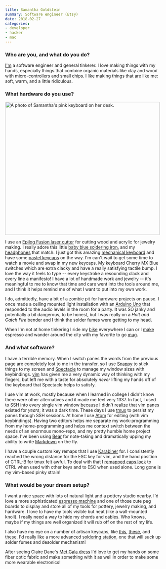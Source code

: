 ```yaml
---
title: Samantha Goldstein
summary: Software engineer (Etsy)
date: 2018-02-27
categories:
- developer
- hacker
- mac
---
```


### Who are you, and what do you do?

[I'm](http://samanthagoldste.in/ "Samantha's website.") a software engineer and general tinkerer. I love making things with my hands, especially things that combine organic materials like clay and wood with micro-controllers and small chips. I like making things that are like me: soft, warm, and a little ridiculous.

### What hardware do you use?

<img src="/images/interviews/samantha.goldstein/keyboard.jpg" width="500" height="430" alt="A photo of Samantha's pink keyboard on her desk." class="detail">

I use an [Epilog Fusion laser cutter][fusion-m2] for cutting wood and acrylic for jewelry making. I really adore this little [baby blue soldering iron][wesd51], and my [headphones][rp-htx7-a1] that match. I just got this amazing [mechanical keyboard][majestouch-2] and have some [pastel keycaps][paradise] on the way. I'm can't wait to get some time to watch a movie and swap in my new keycaps. My keyboard Cherry MX Blue switches which are extra clacky and have a really satisfying tactile bump. I love the way it feels to type -- every keystroke a resounding clack and every line a manifesto! I have a lot of handmade work and jewelry -- it's meaningful to me to know that time and care went into the tools around me, and I think it helps remind me of what I want to put into my own work.

I do, admittedly, have a bit of a zombie pit for hardware projects on pause. I once made a ceiling mounted light installation with an [Arduino Uno][arduino-uno] that responded to the audio levels in the room for a party. It was SO janky and potentially a bit dangerous, to be honest, but I was really on a _Halt and Catch Fire_ bender and I think the solder fumes were getting to my head.

When I'm not at home tinkering I ride my [bike][cortina] everywhere I can or I [make][ec155] espresso and wander around the city with my favorite to go [mug][keepcup-brew-cork].

### And what software?

I have a terrible memory. When I switch panes the words from the previous page are completely lost to me in the transfer, so I use [Snappy][snappy.2] to stick things to my screen and [Spectacle][] to manage my window sizes with keybindings. [vim][] has given me a very dynamic way of thinking with my fingers, but left me with a taste for absolutely _never_ lifting my hands off of the keyboard that Spectacle helps to satisfy.

I use vim at work, mostly because when I learned in college I didn't know there were other alternatives and it made me feel very 1337. In fact, I used to SSH into every single vim window because I didn't realize that vim panes existed for _years_; it was a dark time. These days I use [tmux][] to persist my panes through SSH sessions. At home I use [Atom][] for editing (with vim keybindings). Having two editors helps me separate my work-programming from my home-programming and helps me context switch between the needs of an enormous mono-repo, and my pretty humble home project space. I've been using [Bear][] for note-taking and dramatically upping my ability to write [Markdown][] on the fly.

I have a couple custom key remaps that I use [Karabiner][] for. I consistently reached the wrong distance for the ESC key for vim, and the hand position of CTRL-B for tmux felt awful. To deal with that I [remapped caps lock](https://pqrs.org/osx/karabiner/complex_modifications/#caps_lock "A guide for remapping keys with Karabiner.") to CTRL when used with other keys and to ESC when used alone. Long gone is my vim-based pinky strain!

### What would be your dream setup?

I want a nice space with lots of natural light and a pottery studio nearby. I'd love a more sophisticated [espresso machine][bes870xl] and one of those cute peg boards to display and store all of my tools for pottery, jewelry making, and hardware. I love to have my tools visible but neat (like a wall-mounted knoll). I really need a way to hide my chords and cables. Who knows, maybe if my things are well organized it will rub off on the rest of my life.

I also have my eye on a number of artisan keycaps, like [this][rainbow-ice], [these][marble-style-artisan], and [these][gmk-mondrian]. I'd really like a more advanced [soldering station][968a-plus], one that will suck up solder fumes and desolder mechanism!

After seeing Claire Dane's [Met Gala dress](https://www.vanityfair.com/style/2016/05/met-gala-2016-red-carpet "A Vanity Fair article about Claire Dane's glow-in-the-dark dress.") I'd love to get my hands on some fiber optic fabric and make something with it as well in order to make some more wearable electronics!

[968a-plus]: http://web.archive.org/web/20190508115215/https://www.amazon.com/exec/obidos/ASIN/B006FA481G/ "A hot air rework station."
[arduino-uno]: https://store.arduino.cc/products/arduino-uno-rev3/ "A microcontroller board."
[atom]: https://github.blog/2022-06-08-sunsetting-atom/ "A text editor based on web technology."
[bear]: https://bear.app/ "A note taking application for macOS."
[bes870xl]: http://web.archive.org/web/20230520174641/https://www.amazon.com/Breville-BES870XL-Barista-Express-Espresso/dp/B00CH9QWOU "An espresso machine."
[cortina]: http://web.archive.org/web/20210918164041/https://www.bianchiusa.com/bikes/city-sport/turismo/cortina/ "A bicycle."
[ec155]: https://www.amazon.com/DeLonghi-EC155-Espresso-Cappuccino-Maker/dp/B000F49XXG/ref=sr_1_13?s=kitchen&ie=UTF8&qid=1514874164&sr=1-13&keywords=espresso+maker "An espresso machine."
[fusion-m2]: http://web.archive.org/web/20220129073253/https://www.epiloglaser.com/laser-machines/fusion-laser-series.htm "A laser engraver."
[gmk-mondrian]: https://drop.com/talk/1409/gmk-mondrian-blank-set-for-ortholinears?mode=guest_open "Keycaps for a mechanical keyboard."
[karabiner]: https://karabiner-elements.pqrs.org/ "Mac software for remapping the keys of your laptop."
[keepcup-brew-cork]: https://au.keepcup.com/keepcup-series/tasting-notes-brew-cork-series/thyme.html?country=Australia# "A reusable coffee cup."
[majestouch-2]: https://mechanicalkeyboards.com/shop/index.php?l=product_detail&p=2250 "A mechanical keyboard."
[marble-style-artisan]: https://drop.com/buy/eve-sa-marble-style-artisan-keycaps-esc-backspace "Keycaps for a mechanical keyboard."
[markdown]: https://daringfireball.net/projects/markdown/ "An email-like format for marking up text."
[paradise]: https://drop.com/buy/tai-hao-paradise-pbt-keycap-set-massdrop-debut?mode=guest_open "Keycaps for a mechanical keyboard."
[rainbow-ice]: http://web.archive.org/web/20190506063634/https://www.etsy.com/listing/560033046/rainbow-ice-sa-r3-artisan-keycap-cherry "A keycap for a mechanical keyboard."
[rp-htx7-a1]: https://shop.panasonic.com/support-only/RP-HTX7.html?Quantity=1&dwvar_RP-HTX7_color=Blue "Over the ear headphones."
[snappy.2]: http://web.archive.org/web/20230317010605/http://snappy-app.com/ "A snapshot tool."
[spectacle]: https://www.spectacleapp.com/ "A Mac tool for moving and resizing windows."
[tmux]: https://sourceforge.net/projects/tmux.mirror/ "A terminal multiplexer, similar to screen."
[vim]: https://www.vim.org/ "A command-line text editor."
[wesd51]: http://web.archive.org/web/20230210100751/http://www.amazon.com/Weller-WESD51-Digital-Soldering-Station/dp/B000ARU9PO "A digital soldering station."
